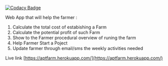 
[![Codacy Badge](https://api.codacy.com/project/badge/Grade/0282661d3dda48e09c1405c914e9258f)](https://app.codacy.com/gh/BuildForSDGCohort2/Team-1539-AptFarm-backend?utm_source=github.com&utm_medium=referral&utm_content=BuildForSDGCohort2/Team-1539-AptFarm-backend&utm_campaign=Badge_Grade_Settings)

Web App that will help the farmer :
1. Calculate the total cost of estabishing a Farm
2. Calculate the potential profit of such Farm
3. Show to the Farmer procedural overview of runing the farm
4. Help Farmer Start  a Poject 
5. Update farmer through email/sms the weekly activities needed 


Live link [https://aptfarm.herokuapp.com/](https://aptfarm.herokuapp.com/)

